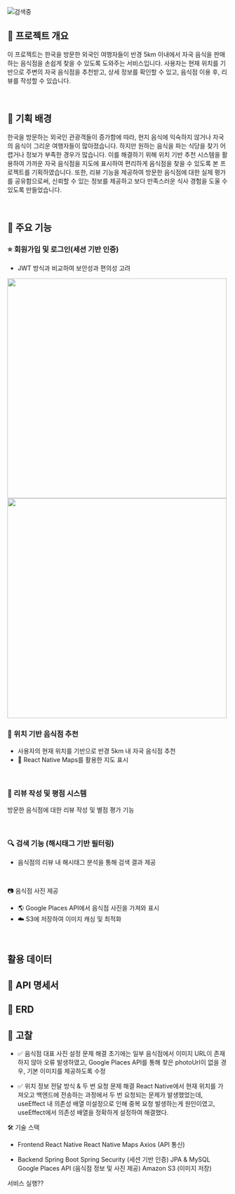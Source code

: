 ![검색중](https://github.com/user-attachments/assets/72dba287-dca2-4154-8781-1ac0893b9540)
## 📎 프로젝트 개요
이 프로젝트는 한국을 방문한 외국인 여행자들이 반경 5km 이내에서 자국 음식을 판매하는 음식점을 손쉽게 찾을 수 있도록 도와주는 서비스입니다. 사용자는 현재 위치를 기반으로 주변의 자국 음식점을 추천받고, 상세 정보를 확인할 수 있고, 음식점 이용 후, 리뷰를 작성할 수 있습니다. 

<br>


## 📎 기획 배경 
한국을 방문하는 외국인 관광객들이 증가함에 따라, 현지 음식에 익숙하지 않거나 자국의 음식이 그리운 여행자들이 많아졌습니다. 하지만 원하는 음식을 파는 식당을 찾기 어렵거나 정보가 부족한 경우가 많습니다. 이를 해결하기 위해 위치 기반 추천 시스템을 활용하여 가까운 자국 음식점을 지도에 표시하여 편리하게 음식점을 찾을 수 있도록 본 프로젝트를 기획하였습니다. 또한, 리뷰 기능을 제공하여 방문한 음식점에 대한 실제 평가를 공유함으로써, 신뢰할 수 있는 정보를 제공하고 보다 만족스러운 식사 경험을 도울 수 있도록 만들었습니다.


<br> 


## 🚀 주요 기능

### ⭐️ 회원가입 및 로그인(세션 기반 인증)
- JWT 방식과 비교하여 보안성과 편의성 고려
<img src="https://github.com/user-attachments/assets/1b83c78f-6993-4300-b635-cad113b7432f" width = 500>


<img src="https://github.com/user-attachments/assets/2e057893-93e5-4e55-ad32-87a7a64804ea" width="500">


<br>


### 📍 위치 기반 음식점 추천
- 사용자의 현재 위치를 기반으로 반경 5km 내 자국 음식점 추천
- 🗾 React Native Maps를 활용한 지도 표시
  

<br>


### 📝 리뷰 작성 및 평점 시스템
방문한 음식점에 대한 리뷰 작성 및 별점 평가 기능

<br>


### 🔍 검색 기능 (해시태그 기반 필터링)
- 음식점의 리뷰 내 해시태그 분석을 통해 검색 결과 제공


<br>


📷 음식점 사진 제공
- 🌎 Google Places API에서 음식점 사진을 가져와 표시
- ☁️ S3에 저장하여 이미지 캐싱 및 최적화


<br> 


## 활용 데이터 


## 📕 API 명세서



## 📕 ERD



## 📌 고찰 
- ✅ 음식점 대표 사진 설정 문제 해결
초기에는 일부 음식점에서 이미지 URL이 존재하지 않아 오류 발생하였고, Google Places API를 통해 찾은 photoUrl이 없을 경우, 기본 이미지를 제공하도록 수정

- ✅ 위치 정보 전달 방식 & 두 번 요청 문제 해결
React Native에서 현재 위치를 가져오고 백엔드에 전송하는 과정에서 두 번 요청되는 문제가 발생했었는데, useEffect 내 의존성 배열 미설정으로 인해 중복 요청 발생하는게 원인이였고, useEffect에서 의존성 배열을 정확하게 설정하여 해결했다.


🛠 기술 스택
- Frontend
React Native
React Native Maps 
Axios (API 통신)


- Backend
Spring Boot
Spring Security (세션 기반 인증)
JPA & MySQL
Google Places API (음식점 정보 및 사진 제공)
Amazon S3 (이미지 저장)


서비스 실행??






